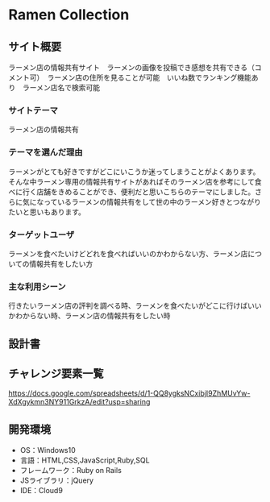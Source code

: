 # Ramen Collection

## サイト概要
ラーメン店の情報共有サイト　ラーメンの画像を投稿でき感想を共有できる（コメント可）　ラーメン店の住所を見ることが可能　いいね数でランキング機能あり　ラーメン店名で検索可能　

### サイトテーマ
ラーメン店の情報共有

### テーマを選んだ理由
ラーメンがとても好きですがどこにいこうか迷ってしまうことがよくあります。そんな中ラーメン専用の情報共有サイトがあればそのラーメン店を参考にして食べに行く店舗をきめることができ、便利だと思いこちらのテーマにしました。さらに気になっているラーメンの情報共有をして世の中のラーメン好きとつながりたいと思いもあります。

### ターゲットユーザ
ラーメンを食べたいけどどれを食べればいいのかわからない方、ラーメン店についての情報共有をしたい方

### 主な利用シーン
行きたいラーメン店の評判を調べる時、ラーメンを食べたいがどこに行けばいいかわからない時、ラーメン店の情報共有をしたい時

## 設計書


## チャレンジ要素一覧
https://docs.google.com/spreadsheets/d/1-QQ8ygksNCxibjI9ZhMUvYw-XdXgykmn3NY911GrkzA/edit?usp=sharing

## 開発環境
- OS：Windows10
- 言語：HTML,CSS,JavaScript,Ruby,SQL
- フレームワーク：Ruby on Rails
- JSライブラリ：jQuery
- IDE：Cloud9
